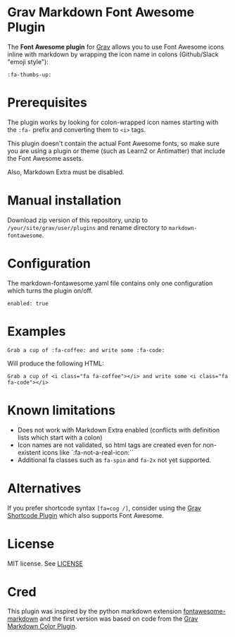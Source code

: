 # Grav Markdown Font Awesome Plugin

The **Font Awesome plugin** for [Grav](http://github.com/getgrav/grav) allows you to use Font Awesome icons inline with markdown by wrapping the icon name in colons (Github/Slack "emoji style"):

`:fa-thumbs-up:`

# Prerequisites

The plugin works by looking for colon-wrapped icon names starting with the `:fa-` prefix and converting them to `<i>` tags.

This plugin doesn't contain the actual Font Awesome fonts, so make sure you are using a plugin or theme (such as Learn2 or Antimatter) that include the Font Awesome assets.

Also, Markdown Extra must be disabled.

# Manual installation

Download zip version of this repository, unzip to `/your/site/grav/user/plugins` and rename directory to `markdown-fontawesome`.

# Configuration

The markdown-fontawesome.yaml file contains only one configuration which turns the plugin on/off.

```
enabled: true
```

# Examples

```
Grab a cup of :fa-coffee: and write some :fa-code:
```

Will produce the following HTML:

```
Grab a cup of <i class="fa fa-coffee"></i> and write some <i class="fa fa-code"></i>
```

# Known limitations

- Does not work with Markdown Extra enabled (conflicts with definition lists which start with a colon)
- Icon names are not validated, so html tags are created even for non-existent icons like `:fa-not-a-real-icon:``
- Additional fa classes such as `fa-spin` and `fa-2x` not yet supported.

# Alternatives

If you prefer shortcode syntax `[fa=cog /]`, consider using the [Grav Shortcode Plugin](https://github.com/getgrav/grav-plugin-shortcode-core#fontawesome) which also supports Font Awesome.

# License

MIT license. See [LICENSE](LICENSE.txt)

# Cred

This plugin was inspired by the python markdown extension [fontawesome-markdown](https://github.com/bmcorser/fontawesome-markdown) and the first version was based on code from the [Grav Markdown Color Plugin](https://github.com/getgrav/grav-plugin-markdown-color).
